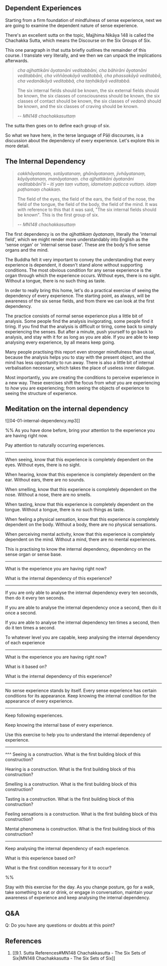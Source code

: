 ## Dependent Experiences

Starting from a firm foundation of mindfulness of sense experience, next we are going to examine the dependent nature of sense experience.

There's an excellent sutta on the topic, Majjhima Nikāya 148 is called the Chachakka Sutta, which means the Discourse on the Six Groups of Six.

This one paragraph in that sutta briefly outlines the remainder of this course. I translate very literally, and we then we can unpack the implications afterwards.
 
> *cha ajjhattikāni āyatanāni veditabbāni, cha bāhirāni āyatanāni veditabbāni, cha viññāṇakāyā veditabbā, cha phassakāyā veditabbā, cha vedanākāyā veditabbā, cha taṇhākāyā veditabbā.* 
> 
> The six internal fields should be known, the six external fields should be known, the six classes of consciousness should be known, the six classes of contact should be known, the six classes of *vedanā* should be known, and the six classes of craving should be known.
> 
> -- *MN148 chachakkasuttaṃ*

The sutta then goes on to define each group of six.

So what we have here, in the terse language of Pāḷi discourses, is a discussion about the dependency of every experience. Let's explore this in more detail.

## The Internal Dependency

> *cakkhāyatanaṃ, sotāyatanaṃ, ghānāyatanaṃ, jivhāyatanaṃ, kāyāyatanaṃ, manāyatanaṃ. cha ajjhattikāni āyatanāni veditabbānī’ti – iti yaṃ taṃ vuttaṃ, idametaṃ paṭicca vuttaṃ. idaṃ paṭhamaṃ chakkaṃ.*
> 
> The field of the eyes, the field of the ears, the field of the nose, the field of the tongue, the field of the body, the field of the mind. It was with reference to this that it was said, "The six internal fields should be known". This is the first group of six.
> 
> -- *MN148 chachakkasuttaṃ*

The first dependency is on the *ajjhattikaṃ āyatanaṃ*, literally the 'internal field', which we might render more understandably into English as the 'sense organ' or 'internal sense base'. These are the body's five sense organs and the mind.

The Buddha felt it very important to convey the understanding that every experience is dependent, it doesn't stand alone without supporting conditions. The most obvious condition for any sense experience is the organ through which the experience occurs. Without eyes, there is no sight. Without a tongue, there is no such thing as taste.

In order to really bring this home, let's do a practical exercise of seeing the dependency of every experience. The starting point, as always, will be awareness of the six sense fields, and from there we can look at the first dependency.

The practice consists of normal sense experience plus a little bit of analysis. Some people find the analysis invigorating, some people find it tiring. If you find that the analysis is difficult or tiring, come back to simply experiencing the senses. But after a minute, push yourself to go back to analysis, and stay with it for as long as you are able. If you are able to keep analysing every experience, by all means keep going.

Many people practising this report even stronger mindfulness than usual, because the analysis helps you to stay with the present object, and the mind has less opportunity to run away. There is also a little bit of internal verbalisation necessary, which takes the place of useless inner dialogue.

Most importantly, you are creating the conditions to perceive experience in a new way. These exercises shift the focus from *what* you are experiencing to *how* you are experiencing; from seeing the objects of experience to seeing the structure of experience.

## Meditation on the internal dependency

![[04-01-internal-dependency.mp3]]

%%
As you have done before, bring your attention to the experience you are having right now.

Pay attention to naturally occurring experiences.

---
When seeing, know that this experience is completely dependent on the eyes. Without eyes, there is no sight.

When hearing, know that this experience is completely dependent on the ear. Without ears, there are no sounds.

When smelling, know that this experience is completely dependent on the nose. Without a nose, there are no smells.

When tasting, know that this experience is completely dependent on the tongue. Without a tongue, there is no such things as taste.

When feeling a physical sensation, know that this experience is completely dependent on the body. Without a body, there are no physical sensations.

When perceiving mental activity, know that this experience is completely dependent on the mind. Without a mind, there are no mental experiences.

This is practising to know the internal dependency, dependency on the sense organ or sense base.

---
What is the experience you are having right now?

What is the internal dependency of this experience?

---
If you are only able to analyse the internal dependency every ten seconds, then do it every ten seconds.

If you are able to analyse the internal dependency once a second, then do it once a second.

If you are able to analyse the internal dependency ten times a second, then do it ten times a second.

To whatever level you are capable, keep analysing the internal dependency of each experience

---
What is the experience you are having right now?

What is it based on?

What is the internal dependency of this experience?

----
No sense experience stands by itself. Every sense experience has certain conditions for its appearance. Keep knowing the internal condition for the appearance of every experience.

---
Keep following experiences.

Keep knowing the internal base of every experience.

Use this exercise to help you to understand the internal dependency of experience.

---
^^^
Seeing is a construction. What is the first building block of this construction?

Hearing is a construction. What is the first building block of this construction?

Smelling is a construction. What is the first building block of this construction?

Tasting is a construction. What is the first building block of this construction?

Feeling sensations is a construction. What is the first building block of this construction?

Mental phenomena is construction. What is the first building block of this construction?

---
Keep analysing the internal dependency of each experience.

What is this experience based on?

What is the first condition necessary for it to occur?

%%

Stay with this exercise for the day. As you change posture, go for a walk, take something to eat or drink, or engage in conversation, maintain your awareness of experience and keep analysing the internal dependency.

## Q&A

Q: Do you have any questions or doubts at this point?

## References
1. [[9.1. Sutta References#MN148 Chachakkasutta - The Six Sets of Six|MN148 Chachakkasutta - The Six Sets of Six]]



 





 



 

 
 